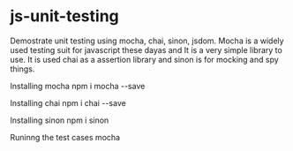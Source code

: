 # js-unit-testing
Demostrate unit testing using mocha, chai, sinon, jsdom.
Mocha is a widely used testing suit for javascript these dayas and It is a very simple library to use. It is used chai as a assertion library and sinon is for mocking and spy things.

Installing mocha
npm i mocha --save

Installing chai
npm i chai --save

Installing sinon
npm i sinon

Runinng the test cases
mocha
